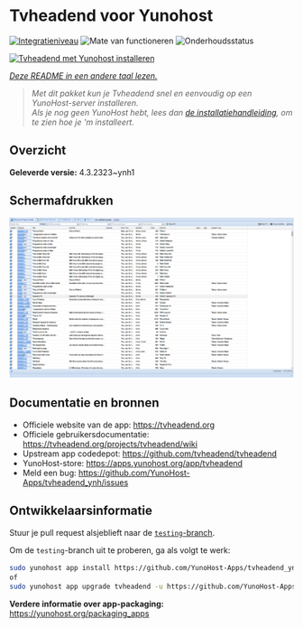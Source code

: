 <!--
NB: Deze README is automatisch gegenereerd door <https://github.com/YunoHost/apps/tree/master/tools/readme_generator>
Hij mag NIET handmatig aangepast worden.
-->

# Tvheadend voor Yunohost

[![Integratieniveau](https://apps.yunohost.org/badge/integration/tvheadend)](https://ci-apps.yunohost.org/ci/apps/tvheadend/)
![Mate van functioneren](https://apps.yunohost.org/badge/state/tvheadend)
![Onderhoudsstatus](https://apps.yunohost.org/badge/maintained/tvheadend)

[![Tvheadend met Yunohost installeren](https://install-app.yunohost.org/install-with-yunohost.svg)](https://install-app.yunohost.org/?app=tvheadend)

*[Deze README in een andere taal lezen.](./ALL_README.md)*

> *Met dit pakket kun je Tvheadend snel en eenvoudig op een YunoHost-server installeren.*  
> *Als je nog geen YunoHost hebt, lees dan [de installatiehandleiding](https://yunohost.org/install), om te zien hoe je 'm installeert.*

## Overzicht



**Geleverde versie:** 4.3.2323~ynh1

## Schermafdrukken

![Schermafdrukken van Tvheadend](./doc/screenshots/overall_screenshot.png)

## Documentatie en bronnen

- Officiele website van de app: <https://tvheadend.org>
- Officiele gebruikersdocumentatie: <https://tvheadend.org/projects/tvheadend/wiki>
- Upstream app codedepot: <https://github.com/tvheadend/tvheadend>
- YunoHost-store: <https://apps.yunohost.org/app/tvheadend>
- Meld een bug: <https://github.com/YunoHost-Apps/tvheadend_ynh/issues>

## Ontwikkelaarsinformatie

Stuur je pull request alsjeblieft naar de [`testing`-branch](https://github.com/YunoHost-Apps/tvheadend_ynh/tree/testing).

Om de `testing`-branch uit te proberen, ga als volgt te werk:

```bash
sudo yunohost app install https://github.com/YunoHost-Apps/tvheadend_ynh/tree/testing --debug
of
sudo yunohost app upgrade tvheadend -u https://github.com/YunoHost-Apps/tvheadend_ynh/tree/testing --debug
```

**Verdere informatie over app-packaging:** <https://yunohost.org/packaging_apps>
